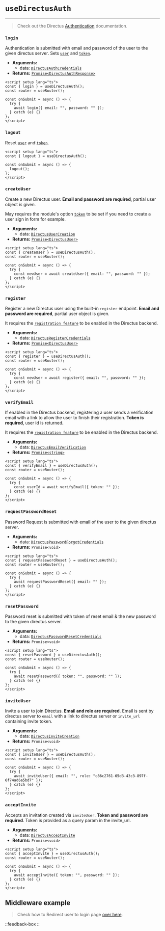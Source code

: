# `useDirectusAuth`

---

> Check out the Directus [Authentication](https://docs.directus.io/reference/authentication/) documentation.

### `login`

Authentication is submitted with email and password of the user to the given directus server. Sets [`user`](/usage/useDirectusUser) and [`token`](/usage/useDirectusToken).

- **Arguments:**
  - data: [`DirectusAuthCredentials`](https://github.com/Intevel/nuxt-directus/blob/main/src/runtime/types/index.d.ts#L3)
- **Returns:** [`Promise<DirectusAuthResponse>`](https://github.com/Intevel/nuxt-directus/blob/main/src/runtime/types/index.d.ts#L9)

```vue [pages/login.vue]
<script setup lang="ts">
const { login } = useDirectusAuth();
const router = useRouter();

const onSubmit = async () => {
  try {
    await login({ email: "", password: "" });
  } catch (e) {}
};
</script>
```

### `logout`

Reset [`user`](/usage/useDirectusUser) and [`token`](/usage/useDirectusToken).

```vue [pages/home.vue]
<script setup lang="ts">
const { logout } = useDirectusAuth();

const onSubmit = async () => {
  logout();
};
</script>
```

### `createUser`

Create a new Directus user. **Email and password are required**, partial user object is given.

May requires the module's option [`token`](/getting-started/options#token) to be set if you need to create a user sign in form for example.

- **Arguments:**
  - data: [`DirectusUserCreation`](https://github.com/Intevel/nuxt-directus/blob/main/src/runtime/types/index.d.ts#L95)
- **Returns:** [`Promise<DirectusUser>`](https://docs.directus.io/reference/system/users/#the-user-object)

```vue [pages/register.vue]
<script setup lang="ts">
const { createUser } = useDirectusAuth();
const router = useRouter();

const onSubmit = async () => {
  try {
    const newUser = await createUser({ email: "", password: "" });
  } catch (e) {}
};
</script>
```

### `register`

Register a new Directus user using the built-in `register` endpoint. **Email and password are required**, partial user object is given.

It requires the [`registration feature`](https://docs.directus.io/reference/authentication.html#register) to be enabled in the Directus backend.

- **Arguments:**
  - data: [`DirectusRegisterCredentials`](https://github.com/Intevel/nuxt-directus/blob/main/src/runtime/types/index.d.ts#L129)
- **Returns:** [`Promise<DirectusUser>`](https://docs.directus.io/reference/system/users/#the-user-object)

```vue
<script setup lang="ts">
const { register } = useDirectusAuth();
const router = useRouter();

const onSubmit = async () => {
  try {
    const newUser = await register({ email: "", password: "" });
  } catch (e) {}
};
</script>
```

### `verifyEmail`

If enabled in the Directus backend, registering a user sends a verification email with a link to allow the user to finish their registration. **Token is required**, user id is returned.

It requires the [`registration feature`](https://docs.directus.io/reference/authentication.html#verify-a-registration) to be enabled in the Directus backend.

- **Arguments:**
  - data: [`DirectusEmailVerification`](https://github.com/Intevel/nuxt-directus/blob/main/src/runtime/types/index.d.ts#L137)
- **Returns:** [`Promise<string>`](https://docs.directus.io/reference/system/users/#the-user-object)

```vue
<script setup lang="ts">
const { verifyEmail } = useDirectusAuth();
const router = useRouter();

const onSubmit = async () => {
  try {
    const userId = await verifyEmail({ token: "" });
  } catch (e) {}
};
</script>
```

### `requestPasswordReset`

Password Request is submitted with email of the user to the given directus server.

- **Arguments:**
  - data: [`DirectusPasswordForgotCredentials`](https://github.com/Intevel/nuxt-directus/blob/main/src/runtime/types/index.d.ts#L16)
- **Returns:** `Promise<void>`

```vue
<script setup lang="ts">
const { requestPasswordReset } = useDirectusAuth();
const router = useRouter();

const onSubmit = async () => {
  try {
    await requestPasswordReset({ email: "" });
  } catch (e) {}
};
</script>
```

### `resetPassword`

Password reset is submitted with token of reset email & the new password to the given directus server.

- **Arguments:**
  - data: [`DirectusPasswordResetCredentials`](https://github.com/Intevel/nuxt-directus/blob/main/src/runtime/types/index.d.ts#L21)
- **Returns:** `Promise<void>`

```vue
<script setup lang="ts">
const { resetPassword } = useDirectusAuth();
const router = useRouter();

const onSubmit = async () => {
  try {
    await resetPassword({ token: "", password: "" });
  } catch (e) {}
};
</script>
```

### `inviteUser`

Invite a user to join Directus. **Email and role are required**. Email is sent by directus server to `email` with a link to directus server or `invite_url` containing invite token.

- **Arguments:**
  - data: [`DirectusInviteCreation`](https://github.com/Intevel/nuxt-directus/blob/main/src/runtime/types/index.d.ts#L239)
- **Returns:** `Promise<void>`

```vue
<script setup lang="ts">
const { inviteUser } = useDirectusAuth();
const router = useRouter();

const onSubmit = async () => {
  try {
    await inviteUser({ email: "", role: "c86c2761-65d3-43c3-897f-6f74ad6a5bd7" });
  } catch (e) {}
};
</script>
```

### `acceptInvite`

Accepts an invitation created via `inviteUser`. **Token and password are required**. Token is provided as a query param in the invite_url.

- **Arguments:**
  - data: [`DirectusAcceptInvite`](https://github.com/Intevel/nuxt-directus/blob/main/src/runtime/types/index.d.ts#L244)
- **Returns:** `Promise<void>`

```vue
<script setup lang="ts">
const { acceptInvite } = useDirectusAuth();
const router = useRouter();

const onSubmit = async () => {
  try {
    await acceptInvite({ token: "", password: "" });
  } catch (e) {}
};
</script>
```

## Middleware example

> Check how to Redirect user to login page [over here](/examples/redirectuserlogin).

::feedback-box
::
